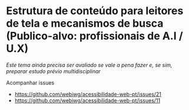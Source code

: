 # Estrutura de conteúdo para leitores de tela e mecanismos de busca (Publico-alvo: profissionais de A.I / U.X)

_Este tema ainda precisa ser avaliado se vale a pena fazer e, se sim, preparar
estudo prévio multidisciplinar_

Acompanhar issues
- https://github.com/webiwg/acessibilidade-web-pt/issues/21
- https://github.com/webiwg/acessibilidade-web-pt/issues/11